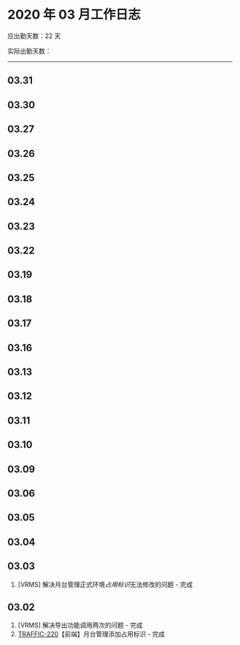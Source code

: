 # 2020 年 03 月工作日志

应出勤天数：22 天

实际出勤天数：

----

## 03.31

## 03.30

## 03.27

## 03.26

## 03.25

## 03.24

## 03.23

## 03.22

## 03.19

## 03.18

## 03.17

## 03.16

## 03.13

## 03.12

## 03.11

## 03.10

## 03.09

## 03.06

## 03.05

## 03.04

## 03.03

1. [VRMS] 解决月台管理正式环境*占用标识*无法修改的问题 - 完成

## 03.02

1. [VRMS] 解决导出功能调用两次的问题 - 完成
2. [TRAFFIC-220](http://jira.hisense.com/browse/TRAFFIC-220)【前端】月台管理添加占用标识 - 完成
